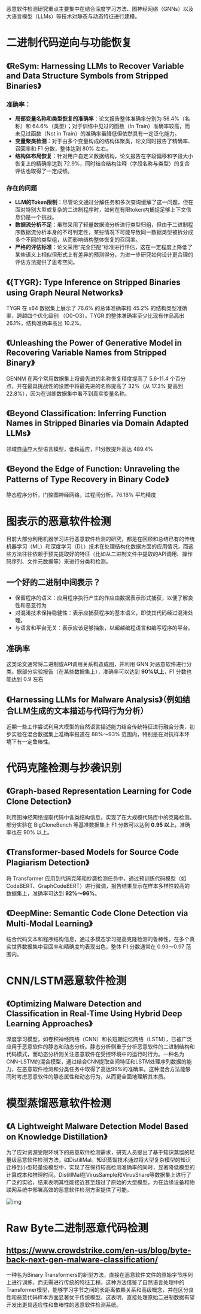 恶意软件检测研究重点主要集中在结合深度学习方法、图神经网络（GNNs）以及大语言模型（LLMs）等技术对静态与动态特征进行建模。

# 二进制代码逆向与功能恢复

## 《ReSym: Harnessing LLMs to Recover Variable and Data Structure Symbols from Stripped Binaries》

### 准确率：

- **局部变量名称和类型恢复的准确率**：论文报告整体准确率分别为 56.4%（名称）和 64.6%（类型）；对于训练中见过的函数（In Train）准确率较高，而未见过函数（Not in Train）的准确率虽降低但依然具有一定泛化能力。
- **变量聚类检测**：对于由多个变量构成的结构体聚类，论文同时报告了精确率、召回率和 F1 分数，整体达到 80% 左右。
- **结构体布局恢复**：针对用户自定义数据结构，论文报告在字段偏移和字段大小恢复上的精确率达到 72.9%，同时结合结构注释（字段名称与类型）的复合评估也取得了一定成绩。

### 存在的问题

- **LLM的Token限制**：尽管论文通过分解任务和多次查询缓解了这一问题，但在面对特别大型或复杂的二进制程序时，如何在有限token内捕捉足够上下文信息仍是一个挑战。
- **数据流分析不足**：虽然采用了轻量数据流分析进行类型归组，但由于二进制程序数据流分析本身的不可判定性，某些情况下可能导致同一数据类型被拆分成多个不同的类型组，从而影响结构整体恢复的召回率。
- **严格的评估标准**：论文采用“完全匹配”标准进行评估，这在一定程度上降低了某些语义上相似但形式上有差异的预测得分，为进一步研究如何设计更合理的评估方法提供了思考空间。

## 《{TYGR}: Type Inference on Stripped Binaries using Graph Neural Networks》

TYGR 在 x64 数据集上展示了 76.6% 的总体准确率和 45.2% 的结构类型准确率，跨越四个优化级别 （O0-O3）。TYGR 的整体准确率至少比现有作品高出 26.1%，结构准确率高出 10.2%。

## 《Unleashing the Power of Generative Model  in Recovering Variable Names from Stripped Binary》

GENNM 在两个常用数据集上将最先进的名称恢复精度提高了 5.6-11.4 个百分点，并在最具挑战性的设置中将最先进的名称提高了 32%（从 17.3% 提高到 22.8%），因为在训练数据集中看不到真实变量名称。

## 《Beyond Classification: Inferring Function Names in Stripped Binaries via Domain Adapted LLMs》

领域自适应大型语言模型，低秩适应，F1分数提升高达 489.4% 

## 《Beyond the Edge of Function: Unraveling the Patterns of Type Recovery in Binary Code》

静态程序分析，门控图神经网络，过程间分析。76.18% 平均精度 

# 图表示的恶意软件检测

目前大部分利用机器学习进行恶意软件检测的研究，都是在回顾和总结已有的传统机器学习（ML）和深度学习（DL）技术在处理结构化数据方面的应用情况，而这些方法往往依赖于预先提取好的特征（比如从二进制文件中提取的API调用、操作码序列、文件元数据等）来进行分类和检测。

## 一个好的二进制中间表示？

- 保留程序的语义：应用程序执行产生的作应由数据表示形式捕获，以便了解良性和恶意行为
- 对混淆技术保持稳健性：表示应捕获程序的基本语义，即使其代码经过混淆处理。
- 与语言和平台无关：表示应该足够抽象，以超越编程语言和编写程序的平台。

## 准确率

这类论文通常将二进制或API调用关系构造成图，并利用 GNN 对恶意软件进行分类。据部分实验报告（在某些数据集上），准确率可以达到 **90%以上**，F1 分数也能达到 0.9 左右

## 《Harnessing LLMs for Malware Analysis》（例如结合LLM生成的文本描述与代码行为分析）

近期一些工作尝试利用大模型的自然语言描述能力结合传统特征进行融合分类，初步实验在混合数据集上准确率报道在 88%～93% 范围内，特别是在对抗样本环境下有一定鲁棒性。

# 代码克隆检测与抄袭识别

## 《Graph-based Representation Learning for Code Clone Detection》

利用图神经网络提取代码中各类结构信息，实现了在大规模代码库中的克隆检测。部分实验在 BigCloneBench 等基准数据集上 F1 分数可以达到 **0.95 以上**，准确率也在 90% 以上。

## 《Transformer-based Models for Source Code Plagiarism Detection》

将 Transformer 应用到代码克隆和抄袭检测任务中，通过预训练代码模型（如CodeBERT、GraphCodeBERT）进行微调，报告结果显示在样本多样性较高的数据集上，准确率可达到 **92%～96%**。

## 《DeepMine: Semantic Code Clone Detection via Multi-Modal Learning》

结合代码文本和程序结构信息，通过多模态学习提高克隆检测的鲁棒性，在多个真实世界数据集中召回率和精确度均表现出色，整体 F1 分数通常在 0.93～0.97 范围内。

# CNN/LSTM恶意软件检测

## 《Optimizing Malware Detection and Classification in Real-Time Using Hybrid Deep Learning Approaches》

深度学习模型，如卷积神经网络（CNN）和长短期记忆网络（LSTM），已被广泛应用于恶意软件的静态和动态分析。静态分析侧重于分析恶意软件的二进制结构和代码模式，而动态分析则关注恶意软件在受控环境中的运行时行为。一种名为CNN-LSTM的混合模型，通过结合CNN提取空间特征和LSTM处理序列数据的能力，在恶意软件检测和分类任务中取得了高达99%的准确率。这种混合方法能够同时考虑恶意软件的静态属性和动态行为，从而更全面地理解其本质。

# 模型蒸馏恶意软件检测

## 《A Lightweight Malware Detection Model Based on Knowledge Distillation》

为了应对资源受限环境下的恶意软件检测需求，研究人员提出了基于知识蒸馏的轻量级恶意软件检测方法，如DistillMal。知识蒸馏技术通过将大型复杂模型的知识迁移到小型轻量级模型中，实现了在保持较高检测准确率的同时，显著降低模型的计算成本和推理时间。DistillMal在VirusSample和VirusShare等数据集上进行了广泛的实验，结果表明其性能接近甚至超过了原始的大型模型，为在边缘设备和物联网系统中部署高效的恶意软件检测方案提供了可能。

![img](https://cdn.nlark.com/yuque/0/2025/png/2848698/1744706436373-d6f8eac5-5c47-4348-8437-007f356b6ca9.png)

# Raw Byte二进制恶意代码检测

## https://www.crowdstrike.com/en-us/blog/byte-back-next-gen-malware-classification/

一种名为Binary Transformers的新型方法，直接在恶意软件文件的原始字节序列上进行训练，而无需进行传统的特征工程。这种方法借鉴了自然语言处理中的Transformer模型，能够学习字节之间的长距离依赖关系和高级概念，并在区分良性和恶意代码样本方面显著优于传统模型。这表明，直接处理原始二进制数据有望开发出更具适应性和鲁棒性的恶意软件检测系统。